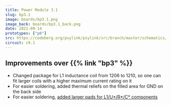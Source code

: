 ```yaml
---
title: Power Module 3.1
slug: bp3.1
image: boards/bp3.1.png
image_back: boards/bp3.1_back.png
date: 2021-09-14
prototypes: ["p6"]
src: https://codeberg.org/psylink/psylink/src/branch/master/schematics/bp3.1.kicad_pcb
circuit: c9.1
---
```


## Improvements over {{% link "bp3" %}}

- Changed package for L1 inductance coil from 1206 to 1210, so one can fit larger coils with a higher maximum current rating on it
- For easier soldering, added thermal reliefs on the filled area for GND on the back side
- For easier soldering, [added larger pads for L1/U*/R*/C* components](https://codeberg.org/psylink/psylink/issues/8)
